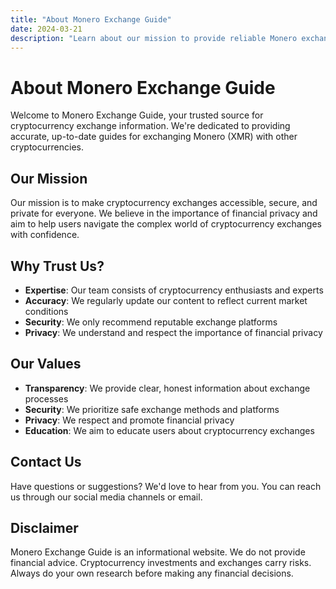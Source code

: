 ```yaml
---
title: "About Monero Exchange Guide"
date: 2024-03-21
description: "Learn about our mission to provide reliable Monero exchange information"
---
```


# About Monero Exchange Guide

Welcome to Monero Exchange Guide, your trusted source for cryptocurrency exchange information. We're dedicated to providing accurate, up-to-date guides for exchanging Monero (XMR) with other cryptocurrencies.

## Our Mission

Our mission is to make cryptocurrency exchanges accessible, secure, and private for everyone. We believe in the importance of financial privacy and aim to help users navigate the complex world of cryptocurrency exchanges with confidence.

## Why Trust Us?

-   **Expertise**: Our team consists of cryptocurrency enthusiasts and experts
-   **Accuracy**: We regularly update our content to reflect current market conditions
-   **Security**: We only recommend reputable exchange platforms
-   **Privacy**: We understand and respect the importance of financial privacy

## Our Values

-   **Transparency**: We provide clear, honest information about exchange processes
-   **Security**: We prioritize safe exchange methods and platforms
-   **Privacy**: We respect and promote financial privacy
-   **Education**: We aim to educate users about cryptocurrency exchanges

## Contact Us

Have questions or suggestions? We'd love to hear from you. You can reach us through our social media channels or email.

## Disclaimer

Monero Exchange Guide is an informational website. We do not provide financial advice. Cryptocurrency investments and exchanges carry risks. Always do your own research before making any financial decisions.

